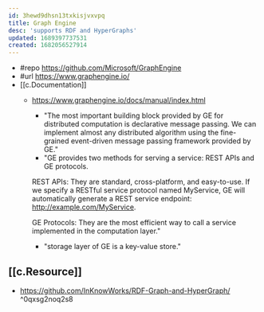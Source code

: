 ```yaml
---
id: 3hewd9dhsn13txkisjvxvpq
title: Graph Engine
desc: 'supports RDF and HyperGraphs'
updated: 1689397737531
created: 1682056527914
---
```


- #repo https://github.com/Microsoft/GraphEngine
- #url https://www.graphengine.io/
- [[c.Documentation]]
  - https://www.graphengine.io/docs/manual/index.html
    - "The most important building block provided by GE for distributed computation is declarative message passing. We can implement almost any distributed algorithm using the fine-grained event-driven message passing framework provided by GE."
    - "GE provides two methods for serving a service: REST APIs and GE protocols.

    REST APIs: They are standard, cross-platform, and easy-to-use. If we specify a RESTful service protocol named MyService, GE will automatically generate a REST service endpoint: http://example.com/MyService.

    GE Protocols: They are the most efficient way to call a service implemented in the computation layer."
    - "storage layer of GE is a key-value store."

    
## [[c.Resource]]

- https://github.com/InKnowWorks/RDF-Graph-and-HyperGraph/ ^0qxsg2noq2s8
